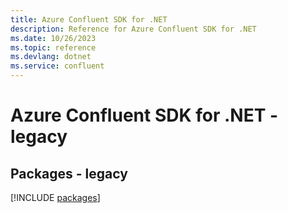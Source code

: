 ```yaml
---
title: Azure Confluent SDK for .NET
description: Reference for Azure Confluent SDK for .NET
ms.date: 10/26/2023
ms.topic: reference
ms.devlang: dotnet
ms.service: confluent
---
```

# Azure Confluent SDK for .NET - legacy
## Packages - legacy
[!INCLUDE [packages](confluent-index.md)]